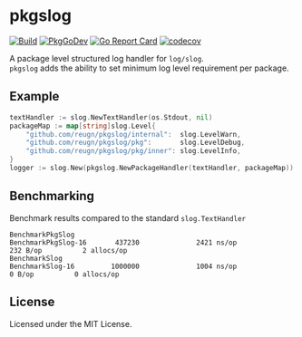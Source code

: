 # pkgslog

[![Build](https://github.com/reugn/pkgslog/actions/workflows/build.yml/badge.svg)](https://github.com/reugn/pkgslog/actions/workflows/build.yml)
[![PkgGoDev](https://pkg.go.dev/badge/github.com/reugn/pkgslog)](https://pkg.go.dev/github.com/reugn/pkgslog)
[![Go Report Card](https://goreportcard.com/badge/github.com/reugn/pkgslog)](https://goreportcard.com/report/github.com/reugn/pkgslog)
[![codecov](https://codecov.io/gh/reugn/pkgslog/branch/main/graph/badge.svg)](https://codecov.io/gh/reugn/pkgslog)

A package level structured log handler for `log/slog`.  
`pkgslog` adds the ability to set minimum log level requirement per package.

## Example

```go
textHandler := slog.NewTextHandler(os.Stdout, nil)
packageMap := map[string]slog.Level{
    "github.com/reugn/pkgslog/internal":  slog.LevelWarn,
    "github.com/reugn/pkgslog/pkg":       slog.LevelDebug,
    "github.com/reugn/pkgslog/pkg/inner": slog.LevelInfo,
}
logger := slog.New(pkgslog.NewPackageHandler(textHandler, packageMap))
```

## Benchmarking

Benchmark results compared to the standard `slog.TextHandler`

```
BenchmarkPkgSlog
BenchmarkPkgSlog-16       437230              2421 ns/op             232 B/op          2 allocs/op
BenchmarkSlog
BenchmarkSlog-16         1000000              1004 ns/op               0 B/op          0 allocs/op
```

## License

Licensed under the MIT License.
